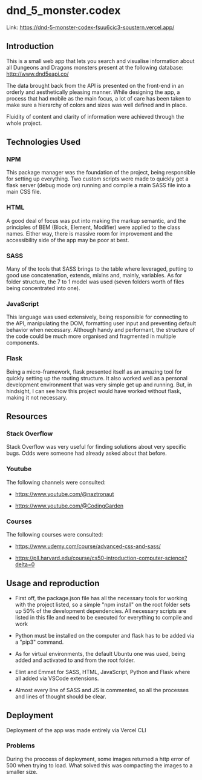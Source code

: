 # dnd_5_monster.codex

Link: https://dnd-5-monster-codex-fsuu6cic3-soustern.vercel.app/

## Introduction

This is a small web app that lets you search and visualise information about all Dungeons and Dragons monsters present at the following database: http://www.dnd5eapi.co/

The data brought back from the API is presented on the front-end in an orderly and aesthetically pleasing manner. While designing the app, a process that had mobile as the main focus, a lot of care has been taken to make sure a hierarchy of colors and sizes was well defined and in place.

Fluidity of content and clarity of information were achieved through the whole project.

## Technologies Used

### NPM

This package manager was the foundation of the project, being responsible for setting up everything. Two custom scripts were made to quickly get a flask server (debug mode on) running and compile a main SASS file into a main CSS file.

### HTML

A good deal of focus was put into making the markup semantic, and the principles of BEM (Block, Element, Modifier) were applied to the class names. 
Either way, there is massive room for improvement and the accessibility side of the app may be poor at best.

### SASS

Many of the tools that SASS brings to the table where leveraged, putting to good use concatenation, extends, mixins and, mainly, variables.
As for folder structure, the 7 to 1 model was used (seven folders worth of files being concentrated into one).

### JavaScript

This language was used extensively, being responsible for connecting to the API, manipulating the DOM, formatting user input and preventing default behavior when necessary. Although handy and performant, the structure of the code could be much more organised and fragmented in multiple components.

### Flask

Being a micro-framework, flask presented itself as an amazing tool for quickly setting up the routing structure. It also worked well as a personal development environment that was very simple get up and running.
But, in hindsight, I can see how this project would have worked without flask, making it not necessary.

## Resources

### Stack Overflow

Stack Overflow was very useful for finding solutions about very specific bugs. Odds were someone had already asked about that before.

### Youtube

The following channels were consulted:

- https://www.youtube.com/@naztronaut

- https://www.youtube.com/@CodingGarden

### Courses

The following courses were consulted: 

- https://www.udemy.com/course/advanced-css-and-sass/

- https://pll.harvard.edu/course/cs50-introduction-computer-science?delta=0

## Usage and reproduction 

- First off, the package.json file has all the necessary tools for working with the project listed, so a simple "npm install" on the root folder sets up 50% of the development dependencies. All necessary scripts are listed in this file and need to be executed for everything to compile and work

- Python must be installed on the computer and flask has to be added via a "pip3" command.

- As for virtual environments, the default Ubuntu one was used, being added and activated to and from the root folder.

- Elint and Emmet for SASS, HTML, JavaScript, Python and Flask where all added via VSCode extensions.

- Almost every line of SASS and JS is commented, so all the processes and lines of thought should be clear.

## Deployment

Deployment of the app was made entirely via Vercel CLI

### Problems

During the proccess of deployment, some images returned a http error of 500 when trying to load.
What solved this was compacting the images to a smaller size.


